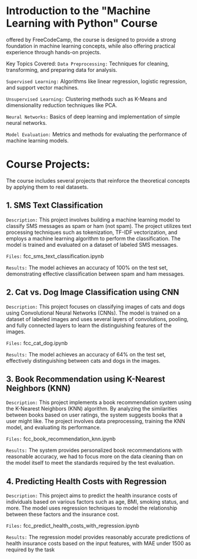 # Introduction to the "Machine Learning with Python" Course
offered by FreeCodeCamp, the course is designed to provide a strong foundation in machine learning concepts, while also offering practical experience through hands-on projects.

Key Topics Covered:
`Data Preprocessing:` Techniques for cleaning, transforming, and preparing data for analysis.

`Supervised Learning:` Algorithms like linear regression, logistic regression, and support vector machines.

`Unsupervised Learning:` Clustering methods such as K-Means and dimensionality reduction techniques like PCA.

`Neural Networks:` Basics of deep learning and implementation of simple neural networks.

`Model Evaluation:` Metrics and methods for evaluating the performance of machine learning models.

# Course Projects:
The course includes several projects that reinforce the theoretical concepts by applying them to real datasets. 

## 1. SMS Text Classification

`Description:` This project involves building a machine learning model to classify SMS messages as spam or ham (not spam). The project utilizes text processing techniques such as tokenization, TF-IDF vectorization, and employs a machine learning algorithm to perform the classification. The model is trained and evaluated on a dataset of labeled SMS messages.

`Files:` fcc_sms_text_classification.ipynb

`Results:` The model achieves an accuracy of 100% on the test set, demonstrating effective classification between spam and ham messages.

## 2. Cat vs. Dog Image Classification using CNN

`Description:` This project focuses on classifying images of cats and dogs using Convolutional Neural Networks (CNNs). The model is trained on a dataset of labeled images and uses several layers of convolutions, pooling, and fully connected layers to learn the distinguishing features of the images.

`Files:` fcc_cat_dog.ipynb

`Results:` The model achieves an accuracy of 64% on the test set, effectively distinguishing between cats and dogs in the images.

## 3. Book Recommendation using K-Nearest Neighbors (KNN)

`Description:` This project implements a book recommendation system using the K-Nearest Neighbors (KNN) algorithm. By analyzing the similarities between books based on user ratings, the system suggests books that a user might like. The project involves data preprocessing, training the KNN model, and evaluating its performance.

`Files:` fcc_book_recommendation_knn.ipynb

`Results:` The system provides personalized book recommendations with reasonable accuracy, we had to focus more on the data cleaning than on the model itself to meet the standards required by the test evaluation.

## 4. Predicting Health Costs with Regression

`Description:` This project aims to predict the health insurance costs of individuals based on various factors such as age, BMI, smoking status, and more. The model uses regression techniques to model the relationship between these factors and the insurance cost.

`Files:` fcc_predict_health_costs_with_regression.ipynb

`Results:` The regression model provides reasonably accurate predictions of health insurance costs based on the input features, with MAE under 1500 as required by the task
